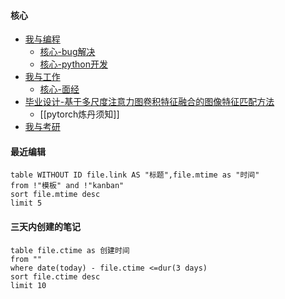 #### 核心
- [我与编程](编程/我与编程.md)
	- [核心-bug解决](bug解决/核心-bug解决.md)
	- [核心-python开发](编程/工作相关/核心-python开发.md)
- [我与工作](编程/我与工作.md)
	- [核心-面经](编程/工作相关/核心-面经.md)
- [毕业设计-基于多尺度注意力图卷积特征融合的图像特征匹配方法](科研/毕业设计/毕业设计-基于多尺度注意力图卷积特征融合的图像特征匹配方法.md)
	- [[pytorch炼丹须知]]
- [我与考研](考研/我与考研.md) 

 
#### 最近编辑
```dataview
table WITHOUT ID file.link AS "标题",file.mtime as "时间"
from !"模板" and !"kanban"
sort file.mtime desc
limit 5
```

#### 三天内创建的笔记
```dataview
table file.ctime as 创建时间
from ""
where date(today) - file.ctime <=dur(3 days)
sort file.ctime desc
limit 10
```

